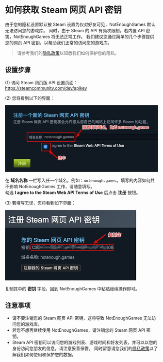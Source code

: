 # 如何获取 Steam 网页 API 密钥

由于您的隐私设置默认被 Steam 设置为仅对好友可见，NotEnoughGames 默认无法访问您的游戏库。
同时，由于 Steam 的 API 有频次限制，若内置 API 密钥，NotEnoughGames 将无法正常工作。
我们建议您通过简单的几个步骤提供您的网页 API 密钥，以帮助我们正常的访问您的游戏库。

> 请参考我们的[隐私政策](privacy.md)以知悉我们如何保护您的隐私。

## 设置步骤

(1) 访问 Steam 网页版 API 设置页面： <https://steamcommunity.com/dev/apikey>

(2) 您将看到以下的界面：

![注册指示](assets/register_web_api_key_01.jpg)

在 **域名名称** 一栏写入任一个域名，例如：`notenough.games`。填写的内容如何并不影响 NotEnoughGames 工作，请随意填写。  
勾选 **I agree to the Steam Web API Terms of Use** 后点击 **注册** 按钮。

(3) 若填写无误，您将看到如下界面：

![注册成功](assets/register_web_api_key_02.jpg)

复制其中的 **密钥** 字段，回到 NotEnoughGames 中粘贴继续操作即可。

## 注意事项

* 请不要注销您的 Steam 网页 API 密钥，这将导致 NotEnoughGames 无法访问您的游戏库。
* 若您不想再继续使用 NotEnoughGames，请注销您的 Steam 网页 API 密钥。
* Steam API 密钥可以访问您的游戏列表、游戏时间和好友列表，并可以以您的身份访问您朋友的信息，请注意妥善保管。
同时留意请您我们的[隐私政策](privacy.md)以了解我们如何使用和保护您的数据。
